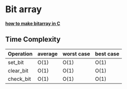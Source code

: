 # Bit array
**<a href=" http://www.mathcs.emory.edu/~cheung/Courses/255/Syllabus/1-C-intro/bit-array.html">how to make bitarray in C</a>** </br> 

## Time Complexity
| Operation | average | worst case | best case |
|-----------|---------|------------|-----------|
| set_bit   | O(1)    | O(1)       | O(1)      |
| clear_bit | O(1)    | O(1)       | O(1)      |
| check_bit | O(1)    | O(1)       | O(1)      |
